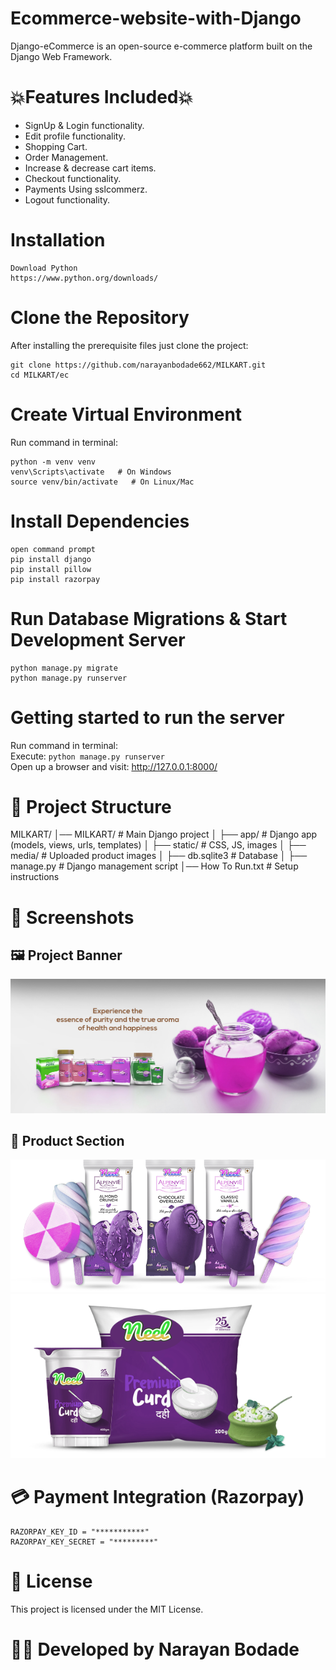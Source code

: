# Ecommerce-website-with-Django
Django-eCommerce is an open-source e-commerce platform built on the Django Web Framework.
# 💥Features Included💥
* SignUp & Login functionality.
* Edit profile functionality.
* Shopping Cart.
* Order Management.
* Increase & decrease cart items.
* Checkout functionality.
* Payments Using sslcommerz.
* Logout functionality.
# Installation
```
Download Python
https://www.python.org/downloads/

```
# Clone the Repository
After installing the prerequisite files just clone the project:<br>
```
git clone https://github.com/narayanbodade662/MILKART.git
cd MILKART/ec
```
# Create Virtual Environment
Run command in terminal:
```
python -m venv venv
venv\Scripts\activate   # On Windows
source venv/bin/activate   # On Linux/Mac

```
# Install Dependencies
```
open command prompt
pip install django
pip install pillow
pip install razorpay
```
# Run Database Migrations & Start Development Server
```
python manage.py migrate
python manage.py runserver
```
# Getting started to run the server
Run command in terminal:<br>
Execute: `python manage.py runserver`<br>
Open up a browser and visit: <span style="color: blue;">http://127.0.0.1:8000/</span> 

# 📂 Project Structure
MILKART/
│── MILKART/            # Main Django project
│   ├── app/            # Django app (models, views, urls, templates)
│   ├── static/         # CSS, JS, images
│   ├── media/          # Uploaded product images
│   ├── db.sqlite3      # Database
│   ├── manage.py       # Django management script
│── How To Run.txt      # Setup instructions

# 📸 Screenshots

## 🖼️ Project Banner
![Project Banner](ec/app/static/app/images/banner/b1.jpg)

## 🛒 Product Section
![Product Icbars](ec/app/static/app/images/product/icbars.png)  
![Curd Premium](ec/app/static/app/images/product/curd-premium.png)

# 💳 Payment Integration (Razorpay)
```
RAZORPAY_KEY_ID = "***********"
RAZORPAY_KEY_SECRET = "*********"
```
# 📜 License

This project is licensed under the MIT License.

# 👨‍💻 Developed by Narayan Bodade


